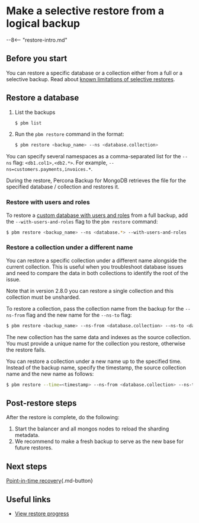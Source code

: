 # Make a selective restore from a logical backup

--8<-- "restore-intro.md"

## Before you start

You can restore a specific database or a collection either from a full or a selective backup. Read about [known limitations of selective restores](../features/known-limitations.md#selective-backups-and-restores).

## Restore a database

1. List the backups

    ```{.bash data-prompt="$"}
    $ pbm list
    ```
2. Run the ``pbm restore`` command in the format:

    ```{.bash data-prompt="$"}
    $ pbm restore <backup_name> --ns <database.collection>
    ```

 You can specify several namespaces as a comma-separated list for the `--ns` flag: `<db1.col1>,<db2.*>`. For example, `--ns=customers.payments,invoices.*`.

During the restore, Percona Backup for MongoDB retrieves the file for the specified database / collection and restores it.

### Restore with users and roles

To restore a [custom database with users and roles](../features/selective-backup.md#restore-a-database-with-users-and-roles) from a full backup, add the `--with-users-and-roles` flag to the `pbm restore` command:

```{.bash data-prompt="$"}
$ pbm restore <backup_name> --ns <database.*> --with-users-and-roles
```

### Restore a collection under a different name

You can restore a specific collection under a different name alongside the current collection. This is useful when you troubleshoot database issues and need to compare the data in both collections to identify the root of the issue.

Note that in version 2.8.0 you can restore a single collection and this collection must be unsharded.

To restore a collection, pass the collection name from the backup for the `--ns-from` flag and the new name for the `--ns-to` flag:

```{.bash data-prompt="$"}
$ pbm restore <backup_name> --ns-from <database.collection> --ns-to <database.collection_new>
```

The new collection has the same data and indexes as the source collection. You must provide a unique name for the collection you restore, otherwise the restore fails.

You can restore a collection under a new name up to the specified time. Instead of the backup name, specify the timestamp, the source collection name and the new name as follows:

```{.bash data-prompt="$"}
$ pbm restore --time=<timestamp> --ns-from <database.collection> --ns-to <database.collection_new>
```

## Post-restore steps

After the restore is complete, do the following:

1. Start the balancer and all mongos nodes to reload the sharding metadata.
2. We recommend to make a fresh backup to serve as the new base for future restores.

## Next steps

[Point-in-time recovery](../usage/pitr-selective.md){.md-button}

## Useful links

* [View restore progress](../usage/restore-progress.md)
